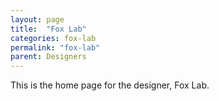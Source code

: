 ```yaml
---
layout: page
title:  "Fox Lab"
categories: fox-lab
permalink: "fox-lab"
parent: Designers
---
```

This is the home page for the designer, Fox Lab.
